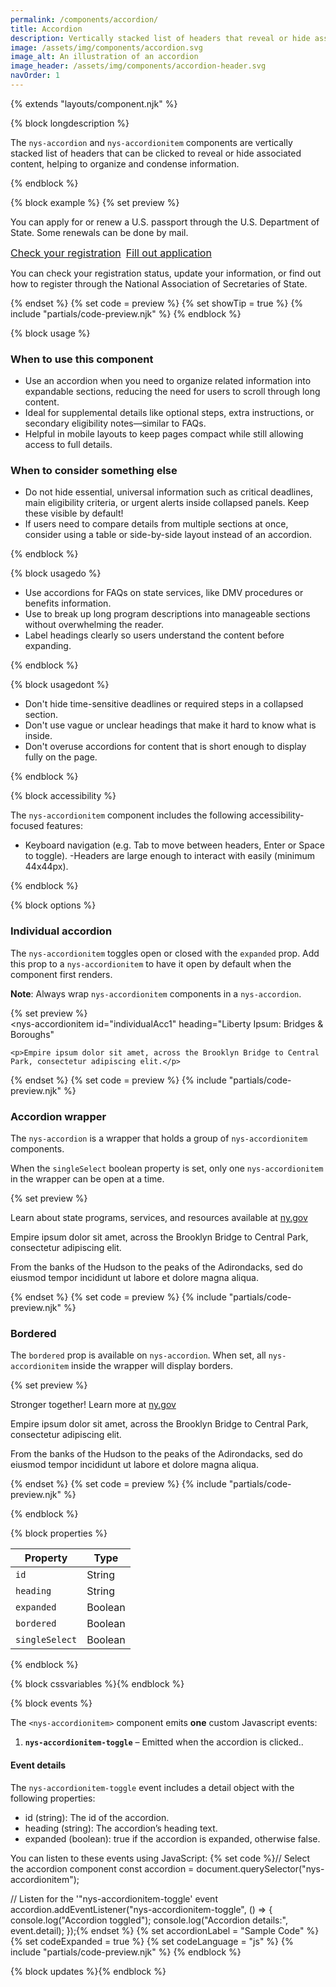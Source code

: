 ```yaml
---
permalink: /components/accordion/
title: Accordion
description: Vertically stacked list of headers that reveal or hide associated content.
image: /assets/img/components/accordion.svg
image_alt: An illustration of an accordion
image_header: /assets/img/components/accordion-header.svg
navOrder: 1
---
```


{% extends "layouts/component.njk" %}

{% block longdescription %}

The `nys-accordion` and `nys-accordionitem` components are vertically stacked list of headers that can be clicked to reveal or hide associated content, helping to organize and condense information.

{% endblock %}

{% block example %}
{% set preview %}
<nys-accordion>
  <nys-accordionitem id="accordionId1" heading="How do I renew my passport or apply for a new one?">
    <p>
      You can apply for or renew a U.S. passport through the U.S. Department
      of State. Some renewals can be done by mail.
    </p>
    <div style="display: flex; gap: 0.5rem; font-size: 1rem;">
      <a href="https://www.ny.gov" target="_blank">Check your registration</a>
      <a href="https://www.ny.gov" target="_blank">Fill out application</a>
    </div>
  </nys-accordionitem>
  <nys-accordionitem id="accordionId2" heading="How can I find out if I’m registered to vote?">
    <p>You can check your registration status, update your information, or find out how to register through the National Association of Secretaries of State.</p>
  </nys-accordionitem>
</nys-accordion>
  {% endset %}
  {% set code = preview %}
  {% set showTip = true %}
  {% include "partials/code-preview.njk" %}
{% endblock %}


{% block usage %}

### When to use this component

  - Use an accordion when you need to organize related information into expandable sections, reducing the need for users to scroll through long content.
  - Ideal for supplemental details like optional steps, extra instructions, or secondary eligibility notes—similar to FAQs.
  - Helpful in mobile layouts to keep pages compact while still allowing access to full details.


### When to consider something else

  - Do not hide essential, universal information such as critical deadlines, main eligibility criteria, or urgent alerts inside collapsed panels. Keep these visible by default!
  - If users need to compare details from multiple sections at once, consider using a table or side-by-side layout instead of an accordion.

{% endblock %}

{% block usagedo %}

  - Use accordions for FAQs on state services, like DMV procedures or benefits information.
  - Use to break up long program descriptions into manageable sections without overwhelming the reader.
  - Label headings clearly so users understand the content before expanding.

{% endblock %}

{% block usagedont %}

  - Don't hide time-sensitive deadlines or required steps in a collapsed section.
  - Don't use vague or unclear headings that make it hard to know what is inside.
  - Don't overuse accordions for content that is short enough to display fully on the page.

{% endblock %}

{% block accessibility %}

The `nys-accordionitem` component includes the following accessibility-focused features:

  - Keyboard navigation (e.g. Tab to move between headers, Enter or Space to toggle).
   -Headers are large enough to interact with easily (minimum 44x44px).

{% endblock %}

{% block options %}

### Individual accordion

The `nys-accordionitem` toggles open or closed with the `expanded` prop. Add this prop to a `nys-accordionitem` to have it open by default when the component first renders.

<b>Note</b>: Always wrap `nys-accordionitem` components in a `nys-accordion`.

{% set preview %}
<nys-accordion>        
  <nys-accordionitem
    id="individualAcc1"
    heading="Liberty Ipsum: Bridges & Boroughs"
  >
    <p>Empire ipsum dolor sit amet, across the Brooklyn Bridge to Central Park, consectetur adipiscing elit.</p>
  </nys-accordionitem>
</nys-accordion>
{% endset %}
{% set code = preview %}
{% include "partials/code-preview.njk" %}

### Accordion wrapper
The `nys-accordion` is a wrapper that holds a group of `nys-accordionitem` components.

When the `singleSelect` boolean property is set, only one `nys-accordionitem` in the wrapper can be open at a time.

{% set preview %}
<nys-accordion singleSelect>
  <nys-accordionitem id="accordion1" heading="Welcome to New York">
   <p>Learn about state programs, services, and resources available at
      <a href="https://www.ny.gov" target="_blank">ny.gov</a>
    </p>
  </nys-accordionitem>
  <nys-accordionitem id="accordion2" heading="Liberty Ipsum: Bridges & Boroughs">
    <p>Empire ipsum dolor sit amet, across the Brooklyn Bridge to Central Park, consectetur adipiscing elit.</p>
  </nys-accordionitem>
  <nys-accordionitem id="accordion3" heading="Hudson Ipsum: Riverfront Stories">
    <p>From the banks of the Hudson to the peaks of the Adirondacks, sed do eiusmod tempor incididunt ut labore et dolore magna aliqua.</p>
  </nys-accordionitem>
</nys-accordion>
{% endset %}
{% set code = preview %}
{% include "partials/code-preview.njk" %}

### Bordered
The `bordered` prop is available on `nys-accordion`. When set, all `nys-accordionitem` inside the wrapper will display borders.

{% set preview %}
<nys-accordion singleSelect bordered>
  <nys-accordionitem heading="We are a group of accordions">
   <p>Stronger together! Learn more at
      <a href="https://www.ny.gov" target="_blank">ny.gov</a>
    </p>
  </nys-accordionitem>
  <nys-accordionitem heading="Liberty Ipsum: Bridges & Boroughs">
    <p>Empire ipsum dolor sit amet, across the Brooklyn Bridge to Central Park, consectetur adipiscing elit.</p>
  </nys-accordionitem>
  <nys-accordionitem heading="Hudson Ipsum: Riverfront Stories">
    <p>From the banks of the Hudson to the peaks of the Adirondacks, sed do eiusmod tempor incididunt ut labore et dolore magna aliqua.</p>
  </nys-accordionitem>
</nys-accordion>
{% endset %}
  {% set code = preview %}
  {% include "partials/code-preview.njk" %}

{% endblock %}

{% block properties %}

| Property          | Type                                                                              |
|-------------------|-----------------------------------------------------------------------------------|
| `id`              | String                                                                            |
| `heading`         | String                                                                            |
| `expanded`        | Boolean                                                                           |
| `bordered`        | Boolean                                                                           |
| `singleSelect`    | Boolean                                                                           |

{% endblock %}

{% block cssvariables %}{% endblock %}

{% block events %}

The `<nys-accordionitem>` component emits **one** custom Javascript events:

  1.  **`nys-accordionitem-toggle`** – Emitted when the accordion is clicked..

#### Event details
The `nys-accordionitem-toggle` event includes a detail object with the following properties:

  - id (string): The id of the accordion.
  - heading (string): The accordion’s heading text.
  - expanded (boolean): true if the accordion is expanded, otherwise false.

You can listen to these events using JavaScript:
{% set code %}// Select the accordion component
const accordion = document.querySelector("nys-accordionitem");

// Listen for the '"nys-accordionitem-toggle' event
accordion.addEventListener("nys-accordionitem-toggle", () => {
  console.log("Accordion toggled");
  console.log("Accordion details:", event.detail);
});{% endset %}
{% set accordionLabel = "Sample Code" %}
{% set codeExpanded = true %}
{% set codeLanguage = "js" %}
{% include "partials/code-preview.njk" %}
{% endblock %}

{% block updates %}{% endblock %}
